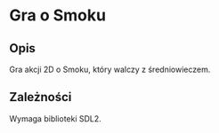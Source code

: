 Gra o Smoku
===================================

Opis
-----------
Gra akcji 2D o Smoku, który walczy z średniowieczem.

Zależności
-----------
Wymaga biblioteki SDL2.
